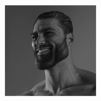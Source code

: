 <p align="center">
  <img src="https://github.com/higajooj/nvchad-config/blob/main/gigachad.jpg?raw=true" alt="GigaChad"/>
</p>
